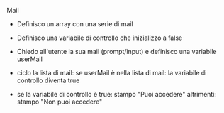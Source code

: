 Mail

- Definisco un array con una serie di mail
- Definisco una variabile di controllo che inizializzo a false

- Chiedo all'utente la sua mail (prompt/input) e definisco una variabile userMail

- ciclo la lista di mail:
    se userMail è nella lista di mail:
      la variabile di controllo diventa true

- se la variabile di controllo è true:
    stampo "Puoi accedere"
  altrimenti:
    stampo "Non puoi accedere"
   

